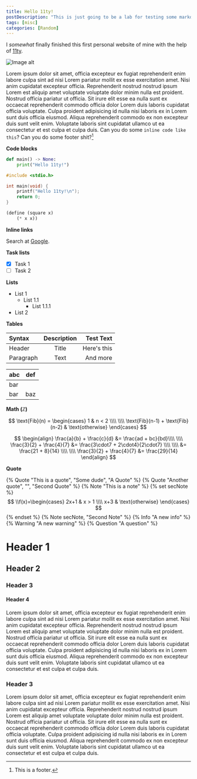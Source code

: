 ```yaml
---
title: Hello 11ty!
postDescription: "This is just going to be a lab for testing some markdown stuff and custom short codes."
tags: [misc]
categories: [Random]
---
```


I *somewhat* finally finished this first personal website of mine with the help of [11ty](https://11ty.dev).

![Image alt](/assets/images/cat.webp "Image title")

Lorem ipsum dolor sit amet, officia excepteur ex fugiat reprehenderit enim labore culpa sint ad nisi Lorem pariatur mollit ex esse exercitation amet. Nisi anim cupidatat excepteur officia. Reprehenderit nostrud nostrud ipsum Lorem est aliquip amet voluptate voluptate dolor minim nulla est proident. Nostrud officia pariatur ut officia. Sit irure elit esse ea nulla sunt ex occaecat reprehenderit commodo officia dolor Lorem duis laboris cupidatat officia voluptate. Culpa proident adipisicing id nulla nisi laboris ex in Lorem sunt duis officia eiusmod. Aliqua reprehenderit commodo ex non excepteur duis sunt velit enim. Voluptate laboris sint cupidatat ullamco ut ea consectetur et est culpa et culpa duis. Can you do some `inline code like this`? Can you do some footer shit?[^1]

[^1]: This is a footer.

**Code blocks**

```python
def main() -> None:
    print("Hello 11ty!")
```

```c
#include <stdio.h>

int main(void) {
    printf("Hello 11ty!\n");
    return 0;
}
```

```scheme
(define (square x)
    (* x x))
```

**Inline links**

Search at [Google](https://google.com).

**Task lists**

- [X] Task 1
- [ ] Task 2

**Lists**

- List 1
    - List 1.1
        - List 1.1.1
- List 2

**Tables**

| Syntax      | Description | Test Text     |
| :---        |    :----:   |          ---: |
| Header      | Title       | Here's this   |
| Paragraph   | Text        | And more      |

| abc | def |
| --- | --- |
| bar |
| bar | baz | boo |

**Math $(\mathbb{Z})$**

$$
\text{Fib}(n) = \begin{cases}
                    1 & n < 2 \\\\ \\\\
                    \text{Fib}(n-1) + \text{Fib}(n-2) & \text{otherwise}
                \end{cases}
$$

$$
\begin{align}
\frac{a}{b} + \frac{c}{d} &= \frac{ad + bc}{bd}\\\\ \\\\
\frac{3}{2} + \frac{4}{7} &= \frac{3\cdot7 + 2\cdot4}{2\cdot7} \\\\ \\\\
&= \frac{21 + 8}{14} \\\\ \\\\
\frac{3}{2} + \frac{4}{7} &= \frac{29}{14}
\end{align}
$$

**Quote**

{% Quote "This is a quote", "Some dude", "A Quote" %}
{% Quote "Another quote", "", "Second Quote" %}
{% Note "This is a note" %}
{% set secNote %}
$$
\\f(x)=\begin{cases}
            2x+1 & x > 1 \\\\
            x+3 & \text{otherwise}
        \end{cases}
$$
{% endset %}
{% Note secNote, "Second Note" %}
{% Info "A new info" %}
{% Warning "A new warning" %}
{% Question "A question" %}

# Header 1

## Header 2

### Header 3

#### Header 4

Lorem ipsum dolor sit amet, officia excepteur ex fugiat reprehenderit enim labore culpa sint ad nisi Lorem pariatur mollit ex esse exercitation amet. Nisi anim cupidatat excepteur officia. Reprehenderit nostrud nostrud ipsum Lorem est aliquip amet voluptate voluptate dolor minim nulla est proident. Nostrud officia pariatur ut officia. Sit irure elit esse ea nulla sunt ex occaecat reprehenderit commodo officia dolor Lorem duis laboris cupidatat officia voluptate. Culpa proident adipisicing id nulla nisi laboris ex in Lorem sunt duis officia eiusmod. Aliqua reprehenderit commodo ex non excepteur duis sunt velit enim. Voluptate laboris sint cupidatat ullamco ut ea consectetur et est culpa et culpa duis.

### Header 3

Lorem ipsum dolor sit amet, officia excepteur ex fugiat reprehenderit enim labore culpa sint ad nisi Lorem pariatur mollit ex esse exercitation amet. Nisi anim cupidatat excepteur officia. Reprehenderit nostrud nostrud ipsum Lorem est aliquip amet voluptate voluptate dolor minim nulla est proident. Nostrud officia pariatur ut officia. Sit irure elit esse ea nulla sunt ex occaecat reprehenderit commodo officia dolor Lorem duis laboris cupidatat officia voluptate. Culpa proident adipisicing id nulla nisi laboris ex in Lorem sunt duis officia eiusmod. Aliqua reprehenderit commodo ex non excepteur duis sunt velit enim. Voluptate laboris sint cupidatat ullamco ut ea consectetur et est culpa et culpa duis.
